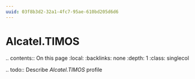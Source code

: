 ```yaml
---
uuid: 03f8b3d2-32a1-4fc7-95ae-610bd205d6d6
---
```



# Alcatel.TIMOS

.. contents:: On this page
    :local:
    :backlinks: none
    :depth: 1
    :class: singlecol

.. todo::
    Describe *Alcatel.TIMOS* profile

